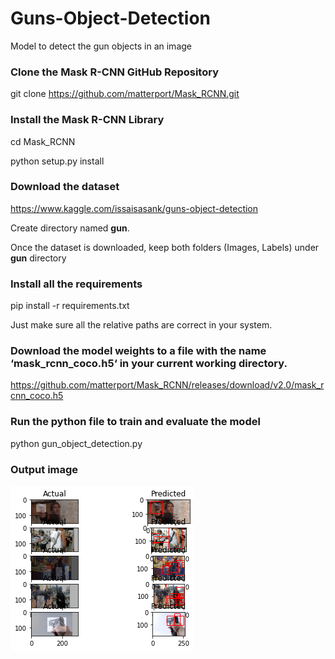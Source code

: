 # Guns-Object-Detection
Model to detect the gun objects in an image



### Clone the Mask R-CNN GitHub Repository
git clone https://github.com/matterport/Mask_RCNN.git



### Install the Mask R-CNN Library
cd Mask_RCNN

python setup.py install



### Download the dataset
https://www.kaggle.com/issaisasank/guns-object-detection

Create directory named **gun**.

Once the dataset is downloaded, keep both folders (Images, Labels) under **gun** directory



### Install all the requirements
pip install -r requirements.txt

Just make sure all the relative paths are correct in your system.


### Download the model weights to a file with the name ‘mask_rcnn_coco.h5‘ in your current working directory.
https://github.com/matterport/Mask_RCNN/releases/download/v2.0/mask_rcnn_coco.h5


### Run the python file to train and evaluate the model
python gun_object_detection.py


### Output image
![Sample Output image](https://github.com/Gangadharsmg/Guns-Object-Detection/blob/main/sample_output1.png?raw=true "Result")
